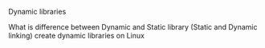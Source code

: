 Dynamic libraries

What is difference between Dynamic and Static library (Static and Dynamic linking)
create dynamic libraries on Linux
